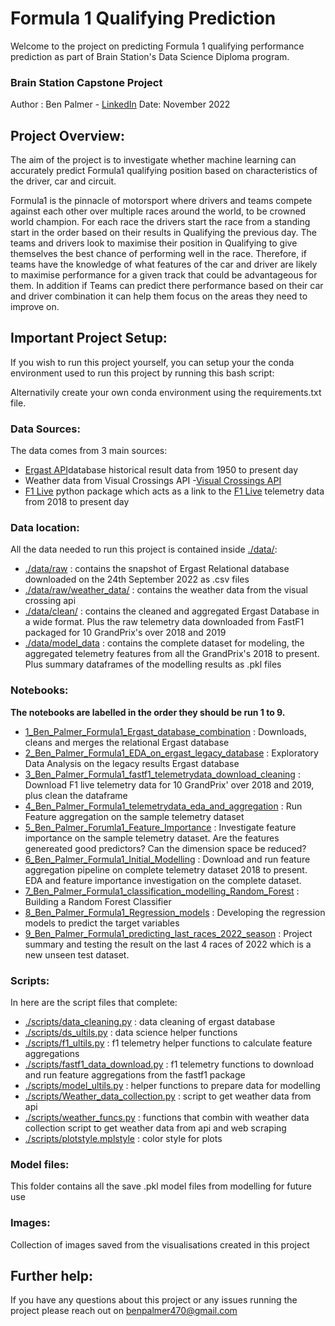 # Formula 1 Qualifying Prediction

Welcome to the project on predicting Formula 1 qualifying performance prediction as part of Brain Station's Data Science Diploma program. 

### Brain Station Capstone Project
Author : Ben Palmer - [LinkedIn](https://www.linkedin.com/in/benpalmer470/)
Date: November 2022

## Project Overview:
The aim of the project is to investigate whether machine learning can accurately predict Formula1 qualifying position based on characteristics of the driver, car and circuit.

Formula1 is the pinnacle of motorsport where drivers and teams compete against each other over multiple races around the world, to be crowned world champion. For each race the drivers start the race from a standing start in the order based on their results in Qualifying the previous day. The teams and drivers look to maximise their position in Qualifying to give themselves the best chance of performing well in the race. Therefore, if teams have the knowledge of what features of the car and driver are likely to maximise performance for a given track that could be advantageous for them. In addition if Teams can predict there performance based on their car and driver combination it can help them focus on the areas they need to improve on. 

## Important Project Setup:

If you wish to run this project yourself, you can setup your the conda environment used to run this project by running this bash script:
<insert bash script>

Alternativily create your own conda environment using the requirements.txt file. 

### Data Sources:

The data comes from 3 main sources: 
- [Ergast API](http://ergast.com/mrd/)database historical result data from 1950 to present day
- Weather data from Visual Crossings API -[Visual Crossings API](https://www.visualcrossing.com/)
- [F1 Live](https://www.formula1.com/en/f1-live.html) python package which acts as a link to the [F1 Live](https://www.formula1.com/en/f1-live.html) telemetry data from 2018 to present day 

### Data location:

All the data needed to run this project is contained inside [./data/](./data/):
- [./data/raw](./data/raw/) : contains the snapshot of Ergast Relational database downloaded on the 24th September 2022 as .csv files
- [./data/raw/weather_data/](./data/raw/weather_data/) : contains the weather data from the visual crossing api
- [./data/clean/](./data/clean/) : contains the cleaned and aggregated Ergast Database in a wide format. Plus the raw telemetry data downloaded from FastF1 packaged for 10 GrandPrix's over 2018 and 2019
- [./data/model_data](./data/model_data/) : contains the complete dataset for modeling, the aggregated telemetry features from all the GrandPrix's 2018 to present. Plus summary dataframes of the modelling results as .pkl files

### Notebooks:
**The notebooks are labelled in the order they should be run 1 to 9.**
- [1_Ben_Palmer_Formula1_Ergast_database_combination](./1_Ben_Palmer_Formula1_Ergast_database_combination.ipynb) : Downloads, cleans and merges the relational Ergast database
- [2_Ben_Palmer_Formula1_EDA_on_ergast_legacy_database](./2_Ben_Palmer_Formula1_EDA_on_ergast_legacy_database.ipynb) : Exploratory Data Analysis on the legacy results Ergast database 
- [3_Ben_Palmer_Formula1_fastf1_telemetrydata_download_cleaning](./3_Ben_Palmer_Formula1_fastf1_telemetrydata_download_cleaning.ipynb) : Download F1 live telemetry data for 10 GrandPrix' over 2018 and 2019, plus clean the dataframe
- [4_Ben_Palmer_Formula1_telemetrydata_eda_and_aggregation](./4_Ben_Palmer_Formula1_telemetrydata_eda_and_aggregation.ipynb) : Run Feature aggregation on the sample telemetry dataset
- [5_Ben_Palmer_Forumla1_Feature_Importance](./5_Ben_Palmer_Forumla1_Feature_Importance.ipynb) : Investigate feature importance on the sample telemetry dataset. Are the features genereated good predictors? Can the dimension space be reduced?
- [6_Ben_Palmer_Formula1_Initial_Modelling](./6_Ben_Palmer_Formula1_Initial_Modelling.ipynb) : Download and run feature aggregation pipeline on complete telemetry dataset 2018 to present. EDA and feature importance investigation on the complete dataset.
- [7_Ben_Palmer_Formula1_classification_modelling_Random_Forest](./7_Ben_Palmer_Formula1_classification_modelling_Random_Forest.ipynb) : Building a Random Forest Classifier 
- [8_Ben_Palmer_Formula1_Regression_models](./8_Ben_Palmer_Formula1_Regression_models.ipynb) : Developing the regression models to predict the target variables
- [9_Ben_Palmer_Formula1_predicting_last_races_2022_season](./9_Ben_Palmer_Formula1_predicting_last_races_2022_season.ipynb) : Project summary and testing the result on the last 4 races of 2022 which is a new unseen test dataset.

### Scripts:
In here are the script files that complete:
- [./scripts/data_cleaning.py](./scripts/data_cleaning.py) : data cleaning of ergast database
- [./scripts/ds_ultils.py](./scripts/ds_ultils.py) : data science helper functions
- [./scripts/f1_ultils.py](./scripts/f1_ultils.py) : f1 telemetry helper functions to calculate feature aggregations
- [./scripts/fastf1_data_download.py](./scripts/fastf1_data_download.py) : f1 telemetry functions to download and run feature aggregations from the fastf1 package
- [./scripts/model_ultils.py](./scripts/model_ultils.py) : helper functions to prepare data for modelling
- [./scripts/Weather_data_collection.py](./scripts/Weather_data_collection.py) : script to get weather data from api
- [./scripts/weather_funcs.py](./scripts/weather_funcs.py) : functions that combin with weather data collection script to get weather data from api and web scraping
- [./scripts/plotstyle.mplstyle](./scripts/plotstyle.mplstyle) : color style for plots
### Model files:
This folder contains all the save .pkl model files from modelling for future use

### Images:
Collection of images saved from the visualisations created in this project

## Further help:

If you have any questions about this project or any issues running the project please reach out on benpalmer470@gmail.com
